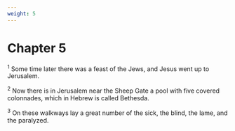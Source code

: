 ```yaml
---
weight: 5
---
```


# Chapter 5

<sup>1</sup> Some time later there was a feast of the Jews, and Jesus went up to Jerusalem. 

<sup>2</sup> Now there is in Jerusalem near the Sheep Gate a pool with five covered colonnades, which in Hebrew is called Bethesda. 

<sup>3</sup> On these walkways lay a great number of the sick, the blind, the lame, and the paralyzed. 


